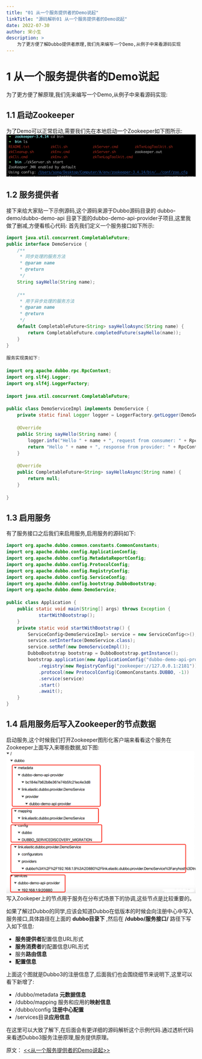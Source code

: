 ```yaml
---
title: "01 从一个服务提供者的Demo说起"
linkTitle: "源码解析01 从一个服务提供者的Demo说起"
date: 2022-07-30
author: 宋小生
description: >
    为了更方便了解Dubbo提供者原理,我们先来编写一个Demo,从例子中来看源码实现
---
```


# 1 从一个服务提供者的Demo说起

为了更方便了解原理,我们先来编写一个Demo,从例子中来看源码实现:

## 1.1 启动Zookeeper

为了Demo可以正常启动,需要我们先在本地启动一个Zookeeper如下图所示:
![在这里插入图片描述](/imgs/blog/source-blog/1-zookeeper.png)


## 1.2 服务提供者
接下来给大家贴一下示例源码,这个源码来源于Dubbo源码目录的	dubbo-demo/dubbo-demo-api 目录下面的dubbo-demo-api-provider子项目,这里我做了删减,方便看核心代码:
首先我们定义一个服务接口如下所示:

```java
import java.util.concurrent.CompletableFuture;
public interface DemoService {
    /**
     * 同步处理的服务方法
     * @param name
     * @return
     */
    String sayHello(String name);

    /**
     * 用于异步处理的服务方法
     * @param name
     * @return
     */
    default CompletableFuture<String> sayHelloAsync(String name) {
        return CompletableFuture.completedFuture(sayHello(name));
    }
}

服务实现类如下:

import org.apache.dubbo.rpc.RpcContext;
import org.slf4j.Logger;
import org.slf4j.LoggerFactory;

import java.util.concurrent.CompletableFuture;

public class DemoServiceImpl implements DemoService {
    private static final Logger logger = LoggerFactory.getLogger(DemoServiceImpl.class);

    @Override
    public String sayHello(String name) {
        logger.info("Hello " + name + ", request from consumer: " + RpcContext.getServiceContext().getRemoteAddress());
        return "Hello " + name + ", response from provider: " + RpcContext.getServiceContext().getLocalAddress();
    }

    @Override
    public CompletableFuture<String> sayHelloAsync(String name) {
        return null;
    }

}
```

## 1.3 启用服务
有了服务接口之后我们来启用服务,启用服务的源码如下:

```java
import org.apache.dubbo.common.constants.CommonConstants;
import org.apache.dubbo.config.ApplicationConfig;
import org.apache.dubbo.config.MetadataReportConfig;
import org.apache.dubbo.config.ProtocolConfig;
import org.apache.dubbo.config.RegistryConfig;
import org.apache.dubbo.config.ServiceConfig;
import org.apache.dubbo.config.bootstrap.DubboBootstrap;
import org.apache.dubbo.demo.DemoService;

public class Application {
    public static void main(String[] args) throws Exception {
            startWithBootstrap();
    }
    private static void startWithBootstrap() {
        ServiceConfig<DemoServiceImpl> service = new ServiceConfig<>();
        service.setInterface(DemoService.class);
        service.setRef(new DemoServiceImpl());
        DubboBootstrap bootstrap = DubboBootstrap.getInstance();
        bootstrap.application(new ApplicationConfig("dubbo-demo-api-provider"))
            .registry(new RegistryConfig("zookeeper://127.0.0.1:2181"))
            .protocol(new ProtocolConfig(CommonConstants.DUBBO, -1))
            .service(service)
            .start()
            .await();
    }
}
```

## 1.4 启用服务后写入Zookeeper的节点数据
启动服务,这个时候我们打开Zookeeper图形化客户端来看看这个服务在Zookeeper上面写入来哪些数据,如下图:
![在这里插入图片描述](/imgs/blog/source-blog/1-zookeeper-data.png)
写入Zookeper上的节点用于服务在分布式场景下的协调,这些节点是比较重要的。

如果了解过Dubbo的同学,应该会知道Dubbo在低版本的时候会向注册中心中写入服务接口,具体路径在上面的  **dubbo目录下**  ,然后在 **/dubbo/服务接口/** 路径下写入如下信息:
* **服务提供者**配置信息URL形式
* **服务消费者**的配置信息URL形式
* 服务**路由信息**
* **配置信息**

上面这个图就是Dubbo3的注册信息了,后面我们也会围绕细节来说明下,这里可以看下新增了:
* /dubbo/metadata **元数据信息**
* /dubbo/mapping 服务和应用的**映射信息** 
* /dubbo/config **注册中心配置** 
 * /services目录**应用信息** 

在这里可以大致了解下,在后面会有更详细的源码解析这个示例代码.通过透析代码来看透Dubbo3服务注册原理,服务提供原理。


原文： [<<从一个服务提供者的Demo说起>>](https://blog.elastic.link/2022/07/10/dubbo/1-cong-yi-ge-demo-shuo-qi/ )
